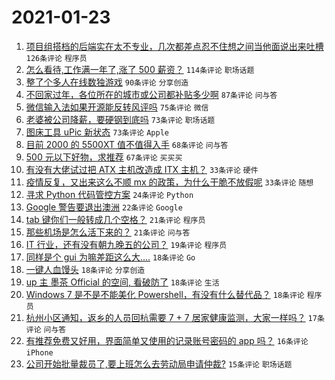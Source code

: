 # 2021-01-23

1. [项目组搭档的后端实在太不专业，几次都差点忍不住想之间当他面说出来吐槽](https://www.v2ex.com/t/747316) `126条评论` `程序员`
1. [怎么看待,工作满一年了,涨了 500 薪资？](https://www.v2ex.com/t/747298) `114条评论` `职场话题`
1. [整了个多人在线数独游戏](https://www.v2ex.com/t/747319) `90条评论` `分享创造`
1. [不回家过年，各位所在的城市或公司都补贴多少啊](https://www.v2ex.com/t/747246) `87条评论` `问与答`
1. [微信输入法如果开源能反转风评吗](https://www.v2ex.com/t/747327) `75条评论` `微信`
1. [老婆被公司降薪，要硬钢到底吗](https://www.v2ex.com/t/747336) `73条评论` `职场话题`
1. [图床工具 uPic 新状态](https://www.v2ex.com/t/747245) `73条评论` `Apple`
1. [目前 2000 的 5500XT 值不值得入手](https://www.v2ex.com/t/747379) `68条评论` `问与答`
1. [500 元以下好物，求推荐](https://www.v2ex.com/t/747270) `67条评论` `买买买`
1. [有没有大佬试过把 ATX 主机改造成 ITX 主机？](https://www.v2ex.com/t/747451) `33条评论` `硬件`
1. [疫情反复，又出来这么不顺 mx 的政策，为什么干脆不放假呢](https://www.v2ex.com/t/747254) `33条评论` `随想`
1. [寻求 Python 代码管控方案](https://www.v2ex.com/t/747430) `24条评论` `Python`
1. [Google 警告要退出澳洲](https://www.v2ex.com/t/747521) `22条评论` `Google`
1. [tab 键你们一般转成几个空格？](https://www.v2ex.com/t/747545) `21条评论` `程序员`
1. [那些机场是怎么活下来的？](https://www.v2ex.com/t/747276) `21条评论` `问与答`
1. [IT 行业，还有没有朝九晚五的公司？](https://www.v2ex.com/t/747498) `19条评论` `程序员`
1. [同样是个 gui 为嘛差距这么大....](https://www.v2ex.com/t/747504) `18条评论` `Go`
1. [一键人血馒头](https://www.v2ex.com/t/747495) `18条评论` `分享创造`
1. [up 主 墨茶 Official 的空间, 看破防了](https://www.v2ex.com/t/747459) `18条评论` `生活`
1. [Windows 7 是不是不能美化 Powershell，有没有什么替代品？](https://www.v2ex.com/t/747291) `18条评论` `程序员`
1. [杭州小区通知，返乡的人员回杭需要 7 + 7 居家健康监测，大家一样吗？](https://www.v2ex.com/t/747324) `17条评论` `问与答`
1. [有推荐免费又好用，界面简单又使用的记录账号密码的 app 吗？](https://www.v2ex.com/t/747373) `16条评论` `iPhone`
1. [公司开始批量裁员了,要上班怎么去劳动局申请仲裁?](https://www.v2ex.com/t/747473) `15条评论` `职场话题`
